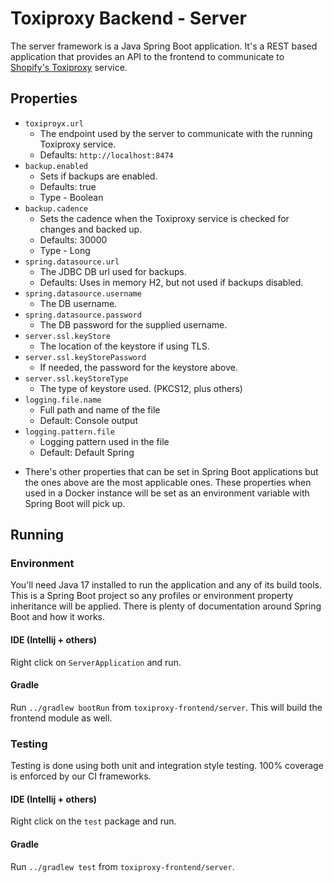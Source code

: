 # Toxiproxy Backend - Server

The server framework is a Java Spring Boot application. It's a REST based application that provides an API to the frontend to communicate to 
[Shopify's Toxiproxy](https://github.com/Shopify/toxiproxy) service. 

## Properties
* `toxiproyx.url`
  * The endpoint used by the server to communicate with the running Toxiproxy service. 
  * Defaults: `http://localhost:8474`
* `backup.enabled`
  * Sets if backups are enabled.
  * Defaults: true
  * Type - Boolean
* `backup.cadence`
  * Sets the cadence when the Toxiproxy service is checked for changes and backed up.
  * Defaults: 30000 
  * Type - Long 
* `spring.datasource.url`
  * The JDBC DB url used for backups.
  * Defaults: Uses in memory H2, but not used if backups disabled. 
* `spring.datasource.username`
  * The DB username.
* `spring.datasource.password`
  * The DB password for the supplied username. 
* `server.ssl.keyStore`
  * The location of the keystore if using TLS.
* `server.ssl.keyStorePassword`
  * If needed, the password for the keystore above. 
* `server.ssl.keyStoreType`
  * The type of keystore used. (PKCS12, plus others)
* `logging.file.name`
  * Full path and name of the file
  * Default: Console output
* `logging.pattern.file`
  * Logging pattern used in the file
  * Default: Default Spring
 
- There's other properties that can be set in Spring Boot applications but the ones above are the most applicable ones. These properties when used in
a Docker instance will be set as an environment variable with Spring Boot will pick up. 
  
## Running
### Environment

You'll need Java 17 installed to run the application and any of its build tools. This is a Spring Boot project so any profiles or environment property 
inheritance will be applied. There is plenty of documentation around Spring Boot and how it works.   

#### IDE (Intellij + others)
Right click on `ServerApplication` and run. 

#### Gradle
Run `../gradlew bootRun` from `toxiproxy-frontend/server`. This will build the frontend module as well.

### Testing

Testing is done using both unit and integration style testing. 100% coverage is enforced by our CI frameworks. 

#### IDE (Intellij + others)
Right click on the `test` package and run.  

#### Gradle
Run `../gradlew test` from `toxiproxy-frontend/server`.